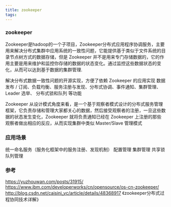 ```yaml
---
title: zookeeper
tags:
---
```


### zookeeper

Zookeeper是hadoop的一个子项目，Zookeeper分布式应用程序协调服务，主要用来解决分布式集群中应用系统的一致性问题，它能提供基于类似于文件系统的目录节点树方式的数据存储，但是 Zookeeper 并不是用来专门存储数据的，它的作用主要是用来维护和监控你存储的数据的状态变化。通过监控这些数据状态的变化，从而可以达到基于数据的集群管理.

解决分布式数据一致性问题的开源实现，方便了依赖 Zookeeper 的应用实现 数据发布 / 订阅、负载均衡、服务注册与发现、分布式协调、事件通知、集群管理、Leader 选举、 分布式锁和队列 等功能

Zookeeper 从设计模式角度来看，是一个基于观察者模式设计的分布式服务管理框架，它负责存储和管理大家都关心的数据，然后接受观察者的注册，一旦这些数据的状态发生变化，Zookeeper 就将负责通知已经在 Zookeeper 上注册的那些观察者做出相应的反应，从而实现集群中类似 Master/Slave 管理模式


### 应用场景
统一命名服务（服务化框架中的服务注册、发现机制）
配置管理
集群管理
共享锁
队列管理

### 参考
https://yuzhouwan.com/posts/31915/
https://www.ibm.com/developerworks/cn/opensource/os-cn-zookeeper/
http://blog.csdn.net/caisini_vc/article/details/48368917
《zookeeper分布式过程协同技术详解》
